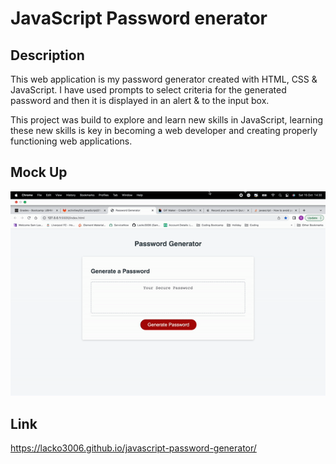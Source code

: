 # JavaScript Password enerator

## Description

This web application is my password generator created with HTML, CSS & JavaScript. I have used prompts to select criteria for the generated password and then it is displayed in an alert & to the input box.

This project was build to explore and learn new skills in JavaScript, learning these new skills is key in becoming a web developer and creating properly functioning web applications.

## Mock Up
![JavaScript Password Generator](./assets/images/javascript-generator.gif)

## Link
https://lacko3006.github.io/javascript-password-generator/